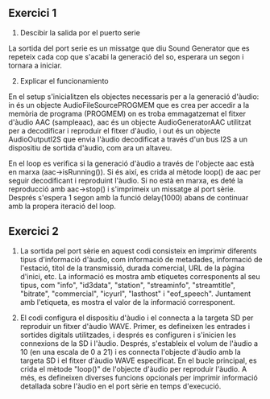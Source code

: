 ## Exercici 1

1. Descibir la salida por el puerto serie 

La sortida del port serie es un missatge que diu Sound Generator que es repeteix cada cop que s'acabi la generació del so, esperara un segon i tornara a iniciar.

2. Explicar el funcionamiento 

En el setup s'inicialitzen els objectes necessaris per a la generació d'àudio: in és un objecte AudioFileSourcePROGMEM que es crea per accedir a la memòria de programa (PROGMEM) on es troba emmagatzemat el fitxer d'àudio AAC (sampleaac), aac és un objecte AudioGeneratorAAC utilitzat per a decodificar i reproduir el fitxer d'àudio, i out és un objecte AudioOutputI2S que envia l'àudio decodificat a través d'un bus I2S a un dispositiu de sortida d'àudio, com ara un altaveu.

En el loop es verifica si la generació d'àudio a través de l'objecte aac està en marxa (aac->isRunning()). Si és així, es crida al mètode loop() de aac per seguir decodificant i reproduint l'àudio. Si no està en marxa, es deté la reproducció amb aac->stop() i s'imprimeix un missatge al port sèrie. Després s'espera 1 segon amb la funció delay(1000) abans de continuar amb la propera iteració del loop.

## Exercici 2
1. La sortida pel port sèrie en aquest codi consisteix en imprimir diferents tipus d'informació d'àudio, com informació de metadades, informació de l'estació, títol de la transmissió, durada comercial, URL de la pàgina d'inici, etc. La informació es mostra amb etiquetes corresponents al seu tipus, com "info", "id3data", "station", "streaminfo", "streamtitle", "bitrate", "commercial", "icyurl", "lasthost" i "eof_speech". Juntament amb l'etiqueta, es mostra el valor de la informació corresponent.

2. El codi configura el dispositiu d'àudio i el connecta a la targeta SD per reproduir un fitxer d'àudio WAVE. Primer, es defineixen les entrades i sortides digitals utilitzades, i després es configuren i s'inicien les connexions de la SD i l'àudio. Després, s'estableix el volum de l'àudio a 10 (en una escala de 0 a 21) i es connecta l'objecte d'àudio amb la targeta SD i el fitxer d'àudio WAVE especificat. En el bucle principal, es crida el mètode "loop()" de l'objecte d'àudio per reproduir l'àudio. A més, es defineixen diverses funcions opcionals per imprimir informació detallada sobre l'àudio en el port sèrie en temps d'execució.